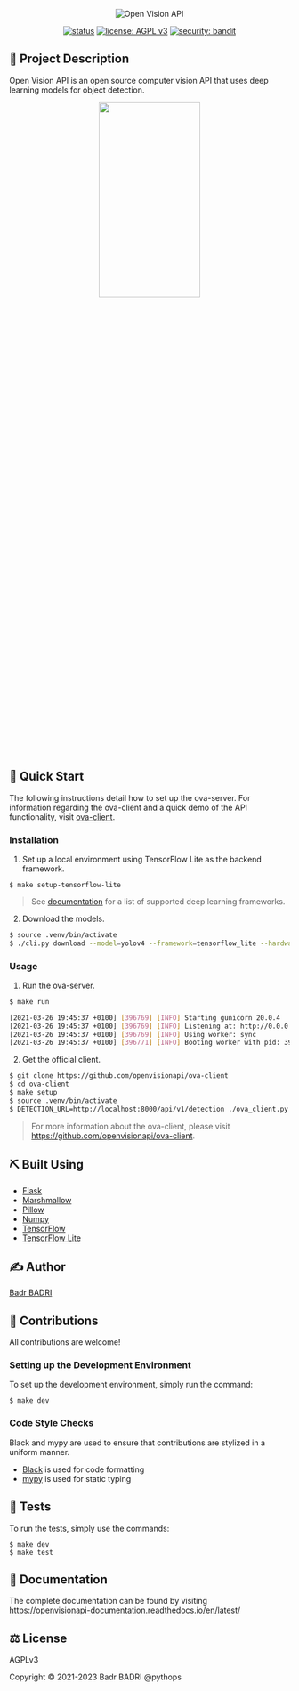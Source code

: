 <div align="center">
<p align="center">
  <img src="assets/ova.png" alt="Open Vision API"></img>
</p>

[![status](https://img.shields.io/badge/status-active-success.svg)]()
[![license: AGPL v3](https://img.shields.io/badge/License-AGPL%20v3-blue.svg)](https://www.gnu.org/licenses/agpl-3.0)
[![security: bandit](https://img.shields.io/badge/security-bandit-yellow.svg)](https://github.com/PyCQA/bandit)

</div>

## 🌟 Project Description

Open Vision API is an open source computer vision API that uses deep learning models for object detection.

<div align="center">
<img src="https://openvisionapi.com/images/demo.jpeg"  width="60%" height="30%">
</div>

## 🚀 Quick Start

The following instructions detail how to set up the ova-server. For information regarding the ova-client and a quick demo of the API functionality, visit [ova-client](https://github.com/openvisionapi/ova-client).

### Installation

1. Set up a local environment using TensorFlow Lite as the backend framework.

```
$ make setup-tensorflow-lite
```

> See [documentation](https://openvisionapi-documentation.readthedocs.io/en/latest/) for a list of supported deep learning frameworks.

2. Download the models.

```bash
$ source .venv/bin/activate
$ ./cli.py download --model=yolov4 --framework=tensorflow_lite --hardware=cpu
```

### Usage

1. Run the ova-server.

```bash
$ make run

[2021-03-26 19:45:37 +0100] [396769] [INFO] Starting gunicorn 20.0.4
[2021-03-26 19:45:37 +0100] [396769] [INFO] Listening at: http://0.0.0.0:8000 (396769)
[2021-03-26 19:45:37 +0100] [396769] [INFO] Using worker: sync
[2021-03-26 19:45:37 +0100] [396771] [INFO] Booting worker with pid: 396771
```

2. Get the official client.

```bash
$ git clone https://github.com/openvisionapi/ova-client
$ cd ova-client
$ make setup
$ source .venv/bin/activate
$ DETECTION_URL=http://localhost:8000/api/v1/detection ./ova_client.py detection images/cat.jpeg
```

> For more information about the ova-client, please visit https://github.com/openvisionapi/ova-client.

## ⛏️ Built Using

- [Flask](https://github.com/pallets/flask)
- [Marshmallow](https://github.com/marshmallow-code/marshmallow)
- [Pillow](https://github.com/python-pillow/Pillow)
- [Numpy](https://github.com/numpy/numpy)
- [TensorFlow](https://github.com/tensorflow/tensorflow)
- [TensorFlow Lite](https://github.com/tensorflow/tensorflow)

## ✍️ Author

[Badr BADRI](https://github.com/pythops)

## 🤝 Contributions

All contributions are welcome!

### Setting up the Development Environment

To set up the development environment, simply run the command:

```
$ make dev
```

### Code Style Checks

Black and mypy are used to ensure that contributions are stylized in a uniform manner.

- [Black](https://github.com/psf/black) is used for code formatting
- [mypy](https://github.com/python/mypy) is used for static typing

## 🔧 Tests

To run the tests, simply use the commands:

```
$ make dev
$ make test
```

## 📄 Documentation

The complete documentation can be found by visiting
https://openvisionapi-documentation.readthedocs.io/en/latest/

## ⚖️ License

AGPLv3

Copyright © 2021-2023 Badr BADRI @pythops
